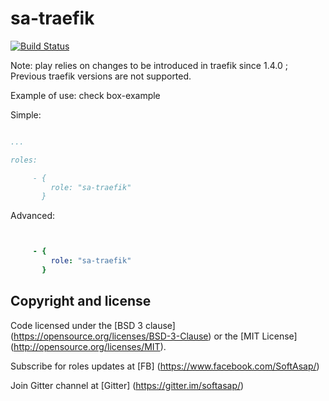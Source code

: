sa-traefik
===========
[![Build Status](https://travis-ci.org/softasap/sa-traefik.svg?branch=master)](https://travis-ci.org/softasap/sa-traefik)

Note: play relies on changes to be introduced in traefik since 1.4.0 ; Previous traefik versions are not supported.

Example of use: check box-example

Simple:

```YAML

...

roles:

     - {
         role: "sa-traefik"
       }

```


Advanced:


```YAML


     - {
         role: "sa-traefik"
       }

```

Copyright and license
---------------------

Code licensed under the [BSD 3 clause] (https://opensource.org/licenses/BSD-3-Clause) or the [MIT License] (http://opensource.org/licenses/MIT).

Subscribe for roles updates at [FB] (https://www.facebook.com/SoftAsap/)

Join Gitter channel at [Gitter] (https://gitter.im/softasap/)
